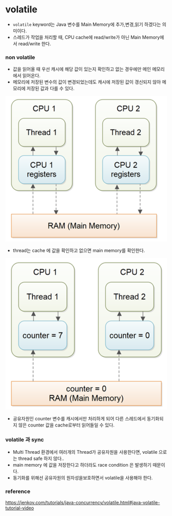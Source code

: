 # volatile

- `volatile` keyword는 Java 변수를 Main Memory에 추가,변경,읽기 하겠다는 의미이다.
- 스레드가 작업을 처리할 때, CPU cache에 read/write가 아닌 Main Memory에서 read/write 한다.



### non volatile

- 값을 읽어올 때 우선 캐시에 해당 값이 있는지 확인하고 없는 경우에만 메인 메모리에서 읽어온다.
- 메모리에 저장된 변수의 값이 변경되었는데도 캐시에 저장된 값이 갱신되지 않아 메모리에 저장된 값과 다를 수 있다.

![스크린샷 2023-09-01 오전 9.55.38](../../img/volatile-01.png)

- thread는 cache 에 값을 확인하고 없으면 main memory를 확인한다.

![스크린샷 2023-09-01 오전 10.06.41](../../img/volatile-02.png)

- 공유자원인 counter 변수를 캐시에서만 처리하게 되어 다른 스레드에서 동기화되지 않은 counter 값을 cache로부터 읽어들일 수 있다.





### volatile 과 sync

- Multi Thread 환경에서 여러개의 Thread가 공유자원을 사용한다면, volatile 으로는 thread safe 하지 않다..
- main memory 에 값을 저장한다고 하더라도 race condition 은 발생하기 때문이다.
- 동기화를 위해선 공유자원의 원자성을보호하면서 volatile을 사용해야 한다.





### reference

https://jenkov.com/tutorials/java-concurrency/volatile.html#java-volatile-tutorial-video





